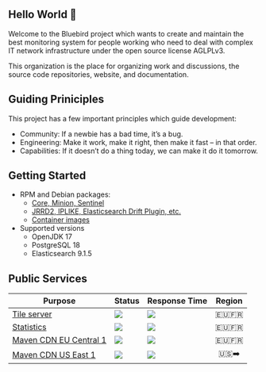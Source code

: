 ## Hello World 👋

Welcome to the Bluebird project which wants to create and maintain the best monitoring system for people working who need to deal with complex IT network infrastructure under the open source license AGLPLv3.

This organization is the place for organizing work and discussions, the source code repositories, website, and documentation.

<!--
**Here are some ideas to get you started:**

🙋‍♀️ A short introduction - what is your organization all about?
🌈 Contribution guidelines - how can the community get involved?
👩‍💻 Useful resources - where can the community find your docs? Is there anything else the community should know?
🍿 Fun facts - what does your team eat for breakfast?
🧙 Remember, you can do mighty things with the power of [Markdown](https://docs.github.com/github/writing-on-github/getting-started-with-writing-and-formatting-on-github/basic-writing-and-formatting-syntax)
-->

## Guiding Priniciples

This project has a few important principles which guide development:

* Community: If a newbie has a bad time, it’s a bug.
* Engineering: Make it work, make it right, then make it fast – in that order.
* Capabilities: If it doesn’t do a thing today, we can make it do it tomorrow.

## Getting Started

* RPM and Debian packages:
  * [Core, Minion, Sentinel](https://cloudsmith.io/~bluebird/repos/stable/packages/)
  * [JRRD2, IPLIKE, Elasticsearch Drift Plugin, etc.](https://cloudsmith.io/~bluebird/repos/common/packages/)
  * [Container images](https://quay.io/organization/bluebird)
* Supported versions
  * OpenJDK 17
  * PostgreSQL 18
  * Elasticsearch 9.1.5
 
## Public Services
| Purpose                                                                | Status                                                        | Response Time                                                   | Region |
|------------------------------------------------------------------------|---------------------------------------------------------------|-----------------------------------------------------------------|:------:|
| [Tile server](https://tiles.bluebirdops.org)                           | [![](https://uptime.labmonkeys.space/api/badge/26/status)](#) | [![](https://uptime.labmonkeys.space/api/badge/26/response)](#) | 🇪🇺🇫🇷  |
| [Statistics](https://stats.bluebirdops.org)                            | [![](https://uptime.labmonkeys.space/api/badge/33/status)](#) | [![](https://uptime.labmonkeys.space/api/badge/33/response)](#) | 🇪🇺🇫🇷  |
| [Maven CDN EU Central 1](https://mvn.cdn.eu-central-1.bluebirdops.org) | [![](https://uptime.labmonkeys.space/api/badge/27/status)](#) | [![](https://uptime.labmonkeys.space/api/badge/27/response)](#) | 🇪🇺🇫🇷  |
| [Maven CDN US East 1](https://mvn.cdn.us-east-1.bluebirdops.org)       | [![](https://uptime.labmonkeys.space/api/badge/31/status)](#) | [![](https://uptime.labmonkeys.space/api/badge/31/response)](#) | 🇺🇸➡️  |


